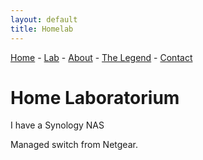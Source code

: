 ```yaml
---
layout: default
title: Homelab
---
```


<a href="index">Home</a> -
<a href="laboratorium">Lab</a> -
<a href="about">About</a> -
<a href="legend">The Legend</a> -
<a href="contact">Contact</a>

# Home Laboratorium

I have a Synology NAS

Managed switch from Netgear.